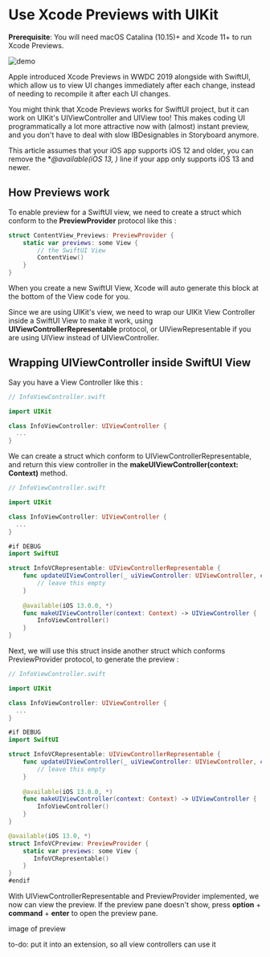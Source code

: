 # Use Xcode Previews with UIKit

**Prerequisite**: You will need macOS Catalina (10.15)+ and Xcode 11+ to run Xcode Previews.



![demo](https://iosimage.s3.amazonaws.com/2020/79-xcode-previews-uikit/demo.gif)



Apple introduced Xcode Previews in WWDC 2019 alongside with SwiftUI, which allow us to view UI changes immediately after each change, instead of needing to recompile it after each UI changes.




You might think that Xcode Previews works for SwiftUI project, but it can work on UIKit's UIViewController and UIView too! This makes coding UI programmatically a lot more attractive now with (almost) instant preview, and you don't have to deal with slow IBDesignables in Storyboard anymore.



This article assumes that your iOS app supports iOS 12 and older, you can remove the **@available(iOS 13, *)** line if your app only supports iOS 13 and newer.



## How Previews work

To enable preview for a SwiftUI view, we need to create a struct which conform to the **PreviewProvider** protocol like this : 



```swift
struct ContentView_Previews: PreviewProvider {
    static var previews: some View {
        // the SwiftUI View
        ContentView()
    }
}
```



When you create a new SwiftUI View, Xcode will auto generate this block at the bottom of the View code for you.



 Since we are using UIKit's view, we need to wrap our UIKit View Controller inside a SwiftUI View to make it work, using **UIViewControllerRepresentable** protocol, or UIViewRepresentable if you are using UIView instead of UIViewController.



## Wrapping UIViewController inside SwiftUI View

Say you have a View Controller like this :

```swift
// InfoViewController.swift

import UIKit

class InfoViewController: UIViewController {
  ...
}
```



We can create a struct which conform to UIViewControllerRepresentable, and return this view controller in the **makeUIViewController(context: Context)** method. 

```swift
// InfoViewController.swift

import UIKit

class InfoViewController: UIViewController {
  ...
}

#if DEBUG
import SwiftUI

struct InfoVCRepresentable: UIViewControllerRepresentable {
    func updateUIViewController(_ uiViewController: UIViewController, context: Context) {
        // leave this empty
    }
    
    @available(iOS 13.0.0, *)
    func makeUIViewController(context: Context) -> UIViewController {
        InfoViewController()
    }
}
```



Next, we will use this struct inside another struct which conforms PreviewProvider protocol, to generate the preview : 

```swift
// InfoViewController.swift

import UIKit

class InfoViewController: UIViewController {
  ...
}

#if DEBUG
import SwiftUI

struct InfoVCRepresentable: UIViewControllerRepresentable {
    func updateUIViewController(_ uiViewController: UIViewController, context: Context) {
        // leave this empty
    }
    
    @available(iOS 13.0.0, *)
    func makeUIViewController(context: Context) -> UIViewController {
        InfoViewController()
    }
}

@available(iOS 13.0, *)
struct InfoVCPreview: PreviewProvider {
    static var previews: some View {
       InfoVCRepresentable()
    }
}
#endif
```



With UIViewControllerRepresentable and PreviewProvider implemented, we now can view the preview. If the preview pane doesn't show, press **option** + **command** + **enter** to open the preview pane.

image of preview





to-do: put it into an extension, so all view controllers can use it










